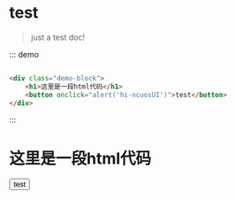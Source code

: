 # test
> just a test doc!


::: demo
```html

<div class="demo-block">
    <h1>这里是一段html代码</h1>
    <button onclick="alert('hi-ncuosUI')">test</button>
</div>

```
:::

<div class="demo-block">
    <h1>这里是一段html代码</h1>
    <button onclick="alert('hi-ncuosUI')">test</button>
</div>


